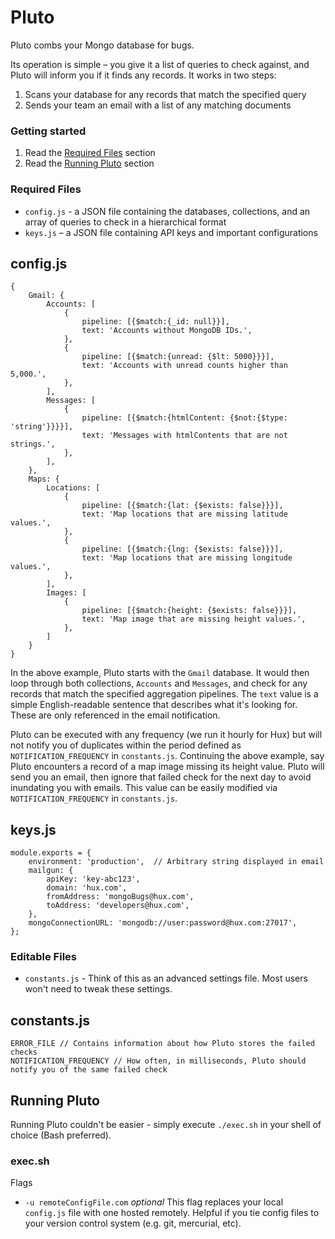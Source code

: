 # Pluto

Pluto combs your Mongo database for bugs.

Its operation is simple – you give it a list of queries to check against, and Pluto will inform you if it finds any records. It works in two steps:

1. Scans your database for any records that match the specified query
2. Sends your team an email with a list of any matching documents

### Getting started
1. Read the [Required Files](#requiredfiles) section
2. Read the [Running Pluto](#runningpluto) section

### Required Files
- `config.js` - a JSON file containing the databases, collections, and an array of queries to check in a hierarchical format
- `keys.js` – a JSON file containing API keys and important configurations

## config.js
```
{
	Gmail: {
		Accounts: [
			{
				pipeline: [{$match:{_id: null}}],
				text: 'Accounts without MongoDB IDs.',
			},
			{
				pipeline: [{$match:{unread: {$lt: 5000}}}],
				text: 'Accounts with unread counts higher than 5,000.',
			},
		],
		Messages: [
			{
				pipeline: [{$match:{htmlContent: {$not:{$type: 'string'}}}}],
				text: 'Messages with htmlContents that are not strings.',
			},
		],
	},
	Maps: {
		Locations: [
			{
				pipeline: [{$match:{lat: {$exists: false}}}],
				text: 'Map locations that are missing latitude values.',
			},
			{
				pipeline: [{$match:{lng: {$exists: false}}}],
				text: 'Map locations that are missing longitude values.',
			},
		],
		Images: [
			{
				pipeline: [{$match:{height: {$exists: false}}}],
				text: 'Map image that are missing height values.',
			},
		]
	}
}
```

In the above example, Pluto starts with the `Gmail` database. It would then loop through both collections, `Accounts` and `Messages`, and check for any records that match the specified aggregation pipelines.  The `text` value is a simple English-readable sentence that describes what it's looking for. These are only referenced in the email notification.

Pluto can be executed with any frequency (we run it hourly for Hux) but will not notify you of duplicates within the period defined as `NOTIFICATION_FREQUENCY` in `constants.js`. Continuing the above example, say Pluto encounters a record of a map image missing its height value. Pluto will send you an email, then ignore that failed check for the next day to avoid inundating you with emails. This value can be easily modified via `NOTIFICATION_FREQUENCY` in `constants.js`.

## keys.js
```
module.exports = {
	environment: 'production',	// Arbitrary string displayed in email
	mailgun: {
		apiKey: 'key-abc123',
		domain: 'hux.com',
		fromAddress: 'mongoBugs@hux.com',
		toAddress: 'developers@hux.com',
	},
	mongoConnectionURL: 'mongodb://user:password@hux.com:27017',
};
```

### Editable Files
- `constants.js` - Think of this as an advanced settings file. Most users won't need to tweak these settings.

## constants.js
```
ERROR_FILE // Contains information about how Pluto stores the failed checks
NOTIFICATION_FREQUENCY // How often, in milliseconds, Pluto should notify you of the same failed check
```

## Running Pluto
Running Pluto couldn't be easier - simply execute `./exec.sh` in your shell of choice (Bash preferred).

### exec.sh
Flags
- `-u remoteConfigFile.com` _optional_ This flag replaces your local `config.js` file with one hosted remotely. Helpful if you tie config files to your version control system (e.g. git, mercurial, etc).